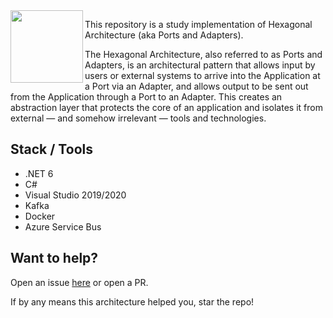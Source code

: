 <img align="left" width="116" height="116" src="https://raw.githubusercontent.com/rcarneironet/valhalla-clean-architecture/master/valhalla-logo.png" />

This repository is a study implementation of Hexagonal Architecture (aka Ports and Adapters).

The Hexagonal Architecture, also referred to as Ports and Adapters, is an architectural pattern that allows input by users or external systems to arrive into the Application at a Port via an Adapter, and allows output to be sent out from the Application through a Port to an Adapter. This creates an abstraction layer that protects the core of an application and isolates it from external — and somehow irrelevant — tools and technologies.

## Stack / Tools
* .NET 6
* C#
* Visual Studio 2019/2020
* Kafka
* Docker
* Azure Service Bus

## Want to help?

Open an issue [here](https://github.com/rcarneironet/valhalla-hexagonal-architecture/issues/new) or open a PR.

If by any means this architecture helped you, star the repo!
